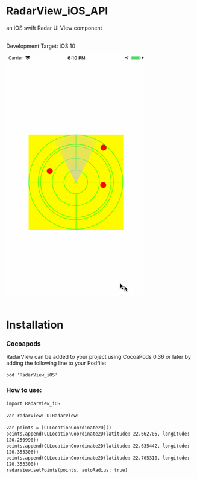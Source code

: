 # RadarView_iOS_API
an iOS swift Radar UI View component 

<br>
Development Target: iOS 10
<br>


![avatar](/rm_res/record.gif)<br><br>


# Installation

### Cocoapods
RadarView can be added to your project using CocoaPods 0.36 or later by adding the following line to your Podfile:
```
pod 'RadarView_iOS'
```


### How to use:

```
import RadarView_iOS

var radarView: UIRadarView!

var points = [CLLocationCoordinate2D]()
points.append(CLLocationCoordinate2D(latitude: 22.662705, longitude: 120.250990))
points.append(CLLocationCoordinate2D(latitude: 22.635442, longitude: 120.355306))
points.append(CLLocationCoordinate2D(latitude: 22.705310, longitude: 120.353300))
radarView.setPoints(points, autoRadius: true)
```

